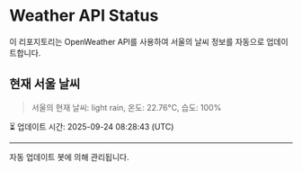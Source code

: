 
# Weather API Status

이 리포지토리는 OpenWeather API를 사용하여 서울의 날씨 정보를 자동으로 업데이트합니다.

## 현재 서울 날씨
> 서울의 현재 날씨: light rain, 온도: 22.76°C, 습도: 100%

⏳ 업데이트 시간: 2025-09-24 08:28:43 (UTC)

---
자동 업데이트 봇에 의해 관리됩니다.
